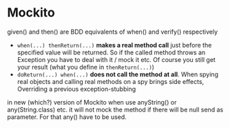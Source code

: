 # Mockito

given\(\) and then\(\) are BDD equivalents of when\(\) and verify\(\) respectively



* `when(...) thenReturn(...)` **makes a real method call** just before the specified value will be returned. So if the called method throws an Exception you have to deal with it / mock it etc. Of course you still get your result \(what you define in `thenReturn(...)`\) 
* `doReturn(...) when(...)` **does not call the method at all**. When spying real objects and calling real methods on a spy brings side effects, Overriding a previous exception-stubbing

in new \(which?\) version of Mockito when use anyString\(\) or any\(String.class\) etc. it will not mock the method if there will be null send as parameter. For that any\(\) have to be used.

